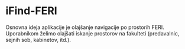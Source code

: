 # iFind-FERI
Osnovna ideja aplikacije je olajšanje navigacije po prostorih FERI. Uporabnikom želimo olajšati iskanje prostorov na fakulteti (predavalnic, sejnih sob, kabinetov, itd.).
